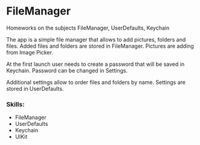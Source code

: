 # FileManager
Homeworks on the subjects FileManager, UserDefaults, Keychain

The app is a simple file manager that allows to add pictures, folders and files. Added files and folders are stored in FileManager. Pictures are adding from Image Picker.

At the first launch user needs to create a password that will be saved in Keychain. Password can be changed in Settings.

Additional settings allow to order files and folders by name. Settings are stored in UserDefaults.

### Skills:
- FileManager
- UserDefaults
- Keychain
- UIKit

